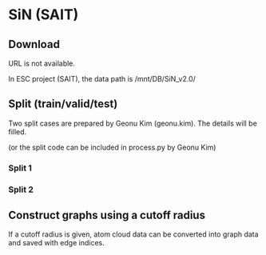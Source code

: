 # SiN (SAIT)

## Download

URL is not available.

In ESC project (SAIT), the data path is /mnt/DB/SiN_v2.0/

## Split (train/valid/test)

Two split cases are prepared by Geonu Kim (geonu.kim).
The details will be filled.

(or the split code can be included in process.py by Geonu Kim)

### Split 1



### Split 2




## Construct graphs using a cutoff radius
If a cutoff radius is given, atom cloud data can be converted into graph data and saved with edge indices.  